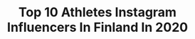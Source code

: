 ---
title: Top 10 Athletes Instagram Influencers In Finland In 2020
description: >-
  Find top athletes Instagram influencers in Finland in 2020. Most popular hashtags: #athlete #roadtoparis #yleisurheilu #smile.
platform: Instagram
profiles:
  - username: "ilkkaherola"
    fullname: >-
      Ilkka Herola
    location: "Finland"
    followers: 6999
    engagement: 2032
    commentsToLikes: 0.037152
    id: ck5zw008957uq0i143xki7lao
    verified: false
    hashtags: "#haltiworld, #ncteamfin, #swixsport, #julboathlete"
  - username: "lottaharala"
    fullname: >-
      Lotta Harala
    location: "Finland"
    followers: 36939
    engagement: 635
    commentsToLikes: 0.037378
    id: ck5q5tezhuhw50i1174b4r3o2
    verified: true
    hashtags: "#hurdles, #tampereenpyrint, #nationals, #stepbystep"
  - username: "fitsher"
    fullname: >-
      Sherko ᴇʟɪᴀssi IFBB ELITE PRO
    location: "Finland"
    followers: 32457
    engagement: 252
    commentsToLikes: 0.161137
    id: ck60010a2crds0i14ufglpg41
    verified: false
    hashtags: "#elitepro, #finland, #gohard, #noccofinland"
  - username: "juhapuhtimaki"
    fullname: >-
      Juha Puhtimäki ⚾ Urheilija
    location: "Finland"
    followers: 6861
    engagement: 1792
    commentsToLikes: 0.022762
    id: ck138yf13immf0i19jngay83k
    verified: false
    hashtags: "#arvonta, #superpesis, #suomi, #fanclothing"
  - username: "pernillabockerman"
    fullname: >-
      PERNILLA FANNY MATILDA
    location: "Finland"
    followers: 199402
    engagement: 607
    commentsToLikes: 0.014309
    id: ck5hl6tvujoa70i11k15pxcnu
    verified: false
    hashtags: "#workout, #treeni, #arabiaofficial, #pappasflicka"
  - username: "reettahurske"
    fullname: >-
      Reetta Hurske
    location: "Finland"
    followers: 11527
    engagement: 1537
    commentsToLikes: 0.011973
    id: ck5q08xyy4tt70i11i11wwjp4
    verified: false
    hashtags: "#hurdles, #mulan, #optampere, #yleisurheilu"
  - username: "ellahj_1"
    fullname: >-
      Ella Junnila
    location: "Finland"
    followers: 6066
    engagement: 1696
    commentsToLikes: 0.010507
    id: ck5zw0vjg59lo0i14lb11akro
    verified: false
    hashtags: "#munseura, #light, #urheilugaala, #talvi"
  - username: "samuelpurola"
    fullname: >-
      Samuel Purola
    location: "Finland"
    followers: 2891
    engagement: 2739
    commentsToLikes: 0.024628
    id: ck55ksgc9zzs10i11th1lsin2
    verified: false
    hashtags: "#kristiansand2019, #roadtoboras, #seasonopener, #indoorseason"
  - username: "aliisavilhelmiina"
    fullname: >-
      Aℓiiѕα M. ╳ Fitness lifestyle
    location: "Finland"
    followers: 2503
    engagement: 1770
    commentsToLikes: 0.052696
    id: ck5zymh4ea4xb0i14esti03dv
    verified: false
    hashtags: "#myproteinfi, #myprotein, #fuelyourambition, #myprotein"
  - username: "somejaakko"
    fullname: >-
      Sami-Jaakko Konttas
    location: "Finland"
    followers: 5651
    engagement: 1399
    commentsToLikes: 0.010490
    id: ck6tt02cu7t3v0j71ym6zva7h
    verified: false
    hashtags: "#tattooofinstagram, #wristtattoo, #turku, #longhairgermanshepherd"
---